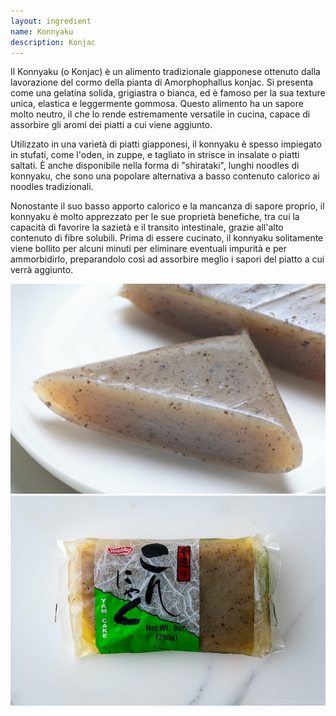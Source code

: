 ```yaml
---
layout: ingredient
name: Konnyaku
description: Konjac
---
```



Il Konnyaku (o Konjac) è un alimento tradizionale giapponese ottenuto dalla lavorazione del cormo della pianta di Amorphophallus konjac. Si presenta come una gelatina solida, grigiastra o bianca, ed è famoso per la sua texture unica, elastica e leggermente gommosa. Questo alimento ha un sapore molto neutro, il che lo rende estremamente versatile in cucina, capace di assorbire gli aromi dei piatti a cui viene aggiunto.

Utilizzato in una varietà di piatti giapponesi, il konnyaku è spesso impiegato in stufati, come l'oden, in zuppe, e tagliato in strisce in insalate o piatti saltati. È anche disponibile nella forma di "shirataki", lunghi noodles di konnyaku, che sono una popolare alternativa a basso contenuto calorico ai noodles tradizionali.

Nonostante il suo basso apporto calorico e la mancanza di sapore proprio, il konnyaku è molto apprezzato per le sue proprietà benefiche, tra cui la capacità di favorire la sazietà e il transito intestinale, grazie all'alto contenuto di fibre solubili. Prima di essere cucinato, il konnyaku solitamente viene bollito per alcuni minuti per eliminare eventuali impurità e per ammorbidirlo, preparandolo così ad assorbire meglio i sapori del piatto a cui verrà aggiunto.

![Konnyaku](/assets/images/ingredients/konnyaku-1.jpg)
![Konnyaku](/assets/images/ingredients/konnyaku-2.jpg)

